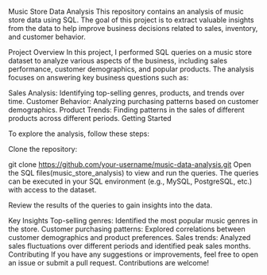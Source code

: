 Music Store Data Analysis
This repository contains an analysis of music store data using SQL. The goal of this project is to extract valuable insights from the data to help improve business decisions related to sales, inventory, and customer behavior.

Project Overview
In this project, I performed SQL queries on a music store dataset to analyze various aspects of the business, including sales performance, customer demographics, and popular products. The analysis focuses on answering key business questions such as:

Sales Analysis: Identifying top-selling genres, products, and trends over time.
Customer Behavior: Analyzing purchasing patterns based on customer demographics.
Product Trends: Finding patterns in the sales of different products across different periods.
Getting Started


To explore the analysis, follow these steps:

Clone the repository:

git clone https://github.com/your-username/music-data-analysis.git
Open the SQL files(music_store_analysis) to view and run the queries. The queries can be executed in your SQL environment (e.g., MySQL, PostgreSQL, etc.) with access to the dataset.

Review the results of the queries to gain insights into the data.

Key Insights
Top-selling genres: Identified the most popular music genres in the store.
Customer purchasing patterns: Explored correlations between customer demographics and product preferences.
Sales trends: Analyzed sales fluctuations over different periods and identified peak sales months.
Contributing
If you have any suggestions or improvements, feel free to open an issue or submit a pull request. Contributions are welcome!
